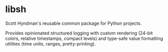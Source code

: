 # libsh

Scott Hyndman's reusable common package for Python projects.

Provides opinionated structured logging with custom rendering (24-bit colors, relative timestamps, compact levels) and type-safe value formatting utilities (time units, ranges, pretty-printing).

